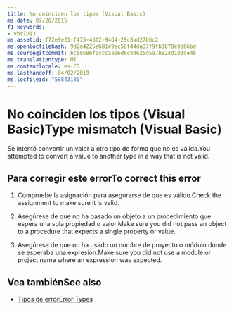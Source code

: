 ```yaml
---
title: No coinciden los tipos (Visual Basic)
ms.date: 07/20/2015
f1_keywords:
- vbrID13
ms.assetid: f72e9e21-f475-43f2-9464-29c8ad27b6c2
ms.openlocfilehash: 9d2a4225e68149ec58f44da37f9fb3878e9d66bd
ms.sourcegitcommit: bce0586f0cccaae6d6cbd625d5a7b824d1d3de4b
ms.translationtype: MT
ms.contentlocale: es-ES
ms.lasthandoff: 04/02/2019
ms.locfileid: "58843180"
---
```

# <a name="type-mismatch-visual-basic"></a><span data-ttu-id="453a2-102">No coinciden los tipos (Visual Basic)</span><span class="sxs-lookup"><span data-stu-id="453a2-102">Type mismatch (Visual Basic)</span></span>
<span data-ttu-id="453a2-103">Se intentó convertir un valor a otro tipo de forma que no es válida.</span><span class="sxs-lookup"><span data-stu-id="453a2-103">You attempted to convert a value to another type in a way that is not valid.</span></span>  
  
## <a name="to-correct-this-error"></a><span data-ttu-id="453a2-104">Para corregir este error</span><span class="sxs-lookup"><span data-stu-id="453a2-104">To correct this error</span></span>  
  
1.  <span data-ttu-id="453a2-105">Compruebe la asignación para asegurarse de que es válido.</span><span class="sxs-lookup"><span data-stu-id="453a2-105">Check the assignment to make sure it is valid.</span></span>  
  
2.  <span data-ttu-id="453a2-106">Asegúrese de que no ha pasado un objeto a un procedimiento que espera una sola propiedad o valor.</span><span class="sxs-lookup"><span data-stu-id="453a2-106">Make sure you did not pass an object to a procedure that expects a single property or value.</span></span>  
  
3.  <span data-ttu-id="453a2-107">Asegúrese de que no ha usado un nombre de proyecto o módulo donde se esperaba una expresión.</span><span class="sxs-lookup"><span data-stu-id="453a2-107">Make sure you did not use a module or project name where an expression was expected.</span></span>  
  
## <a name="see-also"></a><span data-ttu-id="453a2-108">Vea también</span><span class="sxs-lookup"><span data-stu-id="453a2-108">See also</span></span>

- [<span data-ttu-id="453a2-109">Tipos de error</span><span class="sxs-lookup"><span data-stu-id="453a2-109">Error Types</span></span>](../../../visual-basic/programming-guide/language-features/error-types.md)
